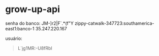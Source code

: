 # grow-up-api
senha do banco:
JM-]r2|F\`.*(f"Y
zippy-catwalk-347723:southamerica-east1:banco-1
35.247.220.167

usuário:
>L`jg1MR:-U8fRbI
